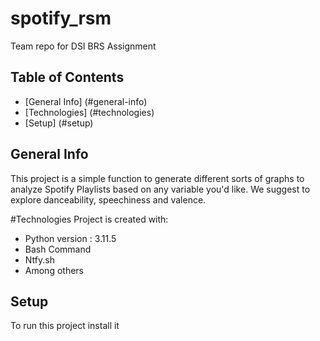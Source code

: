 # spotify_rsm
Team repo for DSI BRS Assignment
## Table of Contents
* [General Info] (#general-info)
* [Technologies] (#technologies)
* [Setup] (#setup)

## General Info
This project is a simple function to generate different sorts of graphs to analyze Spotify Playlists based on any variable you'd like. We suggest to explore danceability, speechiness and valence.

#Technologies
Project is created with:
* Python version : 3.11.5
* Bash Command
* Ntfy.sh
* Among others

## Setup 
To run this project install it 
